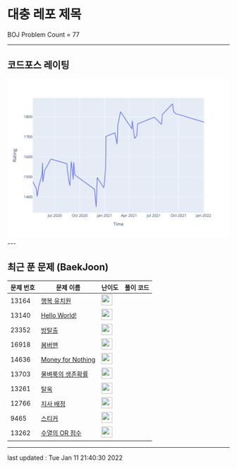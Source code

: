 # 대충 레포 제목

BOJ Problem Count = 77

---

## 코드포스 레이팅
[![Rating Graph](./cfStats.svg)](https://github.com/ingyu1008/Algorithm-Problem-Solving/blob/master/cfStats.html)---

## 최근 푼 문제 (BaekJoon)
| 문제 번호 | 문제 이름 | 난이도 | 풀이 코드 |
| --- | --- | --- | --- |
| 13164 | [행복 유치원](https://www.acmicpc.net/problem/13164) | <img height="25px" width="25px=" src="https://static.solved.ac/tier_small/11.svg"/> |  |
| 13140 | [Hello World!](https://www.acmicpc.net/problem/13140) | <img height="25px" width="25px=" src="https://static.solved.ac/tier_small/11.svg"/> |  |
| 23352 | [방탈출](https://www.acmicpc.net/problem/23352) | <img height="25px" width="25px=" src="https://static.solved.ac/tier_small/11.svg"/> |  |
| 16918 | [봄버맨](https://www.acmicpc.net/problem/16918) | <img height="25px" width="25px=" src="https://static.solved.ac/tier_small/10.svg"/> |  |
| 14636 | [Money for Nothing](https://www.acmicpc.net/problem/14636) | <img height="25px" width="25px=" src="https://static.solved.ac/tier_small/22.svg"/> |  |
| 13703 | [물벼룩의 생존확률](https://www.acmicpc.net/problem/13703) | <img height="25px" width="25px=" src="https://static.solved.ac/tier_small/11.svg"/> |  |
| 13261 | [탈옥](https://www.acmicpc.net/problem/13261) | <img height="25px" width="25px=" src="https://static.solved.ac/tier_small/20.svg"/> |  |
| 12766 | [지사 배정](https://www.acmicpc.net/problem/12766) | <img height="25px" width="25px=" src="https://static.solved.ac/tier_small/21.svg"/> |  |
| 9465 | [스티커](https://www.acmicpc.net/problem/9465) | <img height="25px" width="25px=" src="https://static.solved.ac/tier_small/10.svg"/> |  |
| 13262 | [수열의 OR 점수](https://www.acmicpc.net/problem/13262) | <img height="25px" width="25px=" src="https://static.solved.ac/tier_small/20.svg"/> |  |


---

last updated : Tue Jan 11 21:40:30 2022

